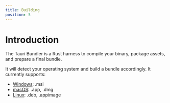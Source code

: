 ```yaml
---
title: Building
position: 5
---
```


# Introduction

The Tauri Bundler is a Rust harness to compile your binary, package assets, and prepare a final bundle.

It will detect your operating system and build a bundle accordingly. It currently supports:

- [Windows](./windows.md): .msi
- [macOS](./macos.md): .app, .dmg
- [Linux](./linux.md): .deb, .appimage
